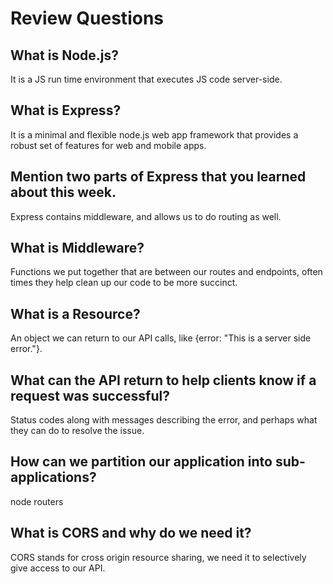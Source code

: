 # Review Questions

## What is Node.js?
 It is a JS run time environment that executes JS code server-side. 


## What is Express?
It is a minimal and flexible node.js web app framework that provides a robust set of features for web and mobile apps.

## Mention two parts of Express that you learned about this week.
Express contains middleware, and allows us to do routing as well.

## What is Middleware?
Functions we put together that are between our routes and endpoints, often times they help clean up our code to be more succinct.

## What is a Resource?
An object we can return to our API calls, like {error: "This is a server side error."}.

## What can the API return to help clients know if a request was successful?
Status codes along with messages describing the error, and perhaps what they can do to resolve the issue.

## How can we partition our application into sub-applications?
node routers

## What is CORS and why do we need it?
CORS stands for cross origin resource sharing, we need it to selectively give access to our API.